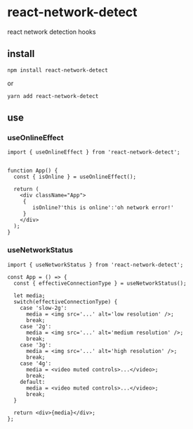 # react-network-detect

react network detection hooks

## install

`npm install react-network-detect`

or

`yarn add react-network-detect`

## use
###  useOnlineEffect 
`import { useOnlineEffect } from 'react-network-detect';`

```

function App() {
  const { isOnline } = useOnlineEffect();

  return (
    <div className="App">
     {
        isOnline?'this is online':'oh network error!'
     }
    </div>
  );
}

```

###  useNetworkStatus

`import { useNetworkStatus } from 'react-network-detect';`

```
const App = () => {
  const { effectiveConnectionType } = useNetworkStatus();

  let media;
  switch(effectiveConnectionType) {
    case 'slow-2g':
      media = <img src='...' alt='low resolution' />;
      break;
    case '2g':
      media = <img src='...' alt='medium resolution' />;
      break;
    case '3g':
      media = <img src='...' alt='high resolution' />;
      break;
    case '4g':
      media = <video muted controls>...</video>;
      break;
    default:
      media = <video muted controls>...</video>;
      break;
  }
  
  return <div>{media}</div>;
};
```
